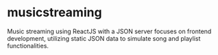 # musicstreaming
Music streaming using ReactJS with a JSON server focuses on frontend development, utilizing static JSON data to simulate song and playlist functionalities.
